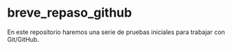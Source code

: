 # breve_repaso_github
En este repositorio haremos una serie de pruebas iniciales para trabajar con Git/GitHub.
